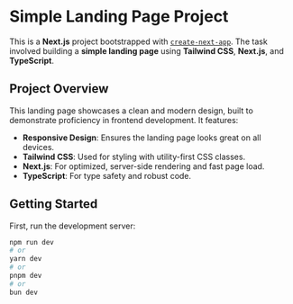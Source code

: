 # Simple Landing Page Project

This is a **Next.js** project bootstrapped with [`create-next-app`](https://nextjs.org/docs/app/api-reference/cli/create-next-app). The task involved building a **simple landing page** using **Tailwind CSS**, **Next.js**, and **TypeScript**.

## Project Overview

This landing page showcases a clean and modern design, built to demonstrate proficiency in frontend development. It features:

- **Responsive Design**: Ensures the landing page looks great on all devices.
- **Tailwind CSS**: Used for styling with utility-first CSS classes.
- **Next.js**: For optimized, server-side rendering and fast page load.
- **TypeScript**: For type safety and robust code.

## Getting Started

First, run the development server:

```bash
npm run dev
# or
yarn dev
# or
pnpm dev
# or
bun dev
